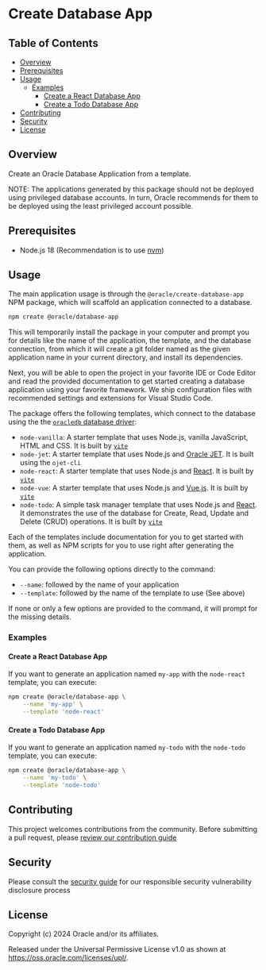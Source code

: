 # Create Database App <!-- omit in toc -->

## Table of Contents <!-- omit in toc -->

- [Overview](#overview)
- [Prerequisites](#prerequisites)
- [Usage](#usage)
    - [Examples](#examples)
        - [Create a React Database App](#create-a-react-database-app)
        - [Create a Todo Database App](#create-a-todo-database-app)
- [Contributing](#contributing)
- [Security](#security)
- [License](#license)

## Overview

Create an Oracle Database Application from a template.

NOTE: The applications generated by this package should not be deployed using
privileged database accounts. In turn, Oracle recommends for them to be deployed
using the least privileged account possible.

## Prerequisites

- Node.js 18 (Recommendation is to use [nvm](https://github.com/nvm-sh/nvm))

## Usage

The main application usage is through the `@oracle/create-database-app` NPM
package, which will scaffold an application connected to a database.

```sh
npm create @oracle/database-app
```

This will temporarily install the package in your computer and prompt
you for details like the name of the application, the template, and the database
connection, from which it will create a git folder named as the given
application name in your current directory, and install its dependencies.

Next, you will be able to open the project in your favorite IDE or Code Editor
and read the provided documentation to get started creating a database
application using your favorite framework. We ship configuration files with
recommended settings and extensions for Visual Studio Code.

The package offers the following templates, which connect to the database
using the the [`oracledb` database driver](https://github.com/oracle/node-oracledb):

- `node-vanilla`: A starter template that uses Node.js, vanilla JavaScript, HTML
    and CSS. It is built by [`vite`](https://vitejs.dev/)
- `node-jet`: A starter template that uses Node.js and
    [Oracle JET](https://www.oracle.com/webfolder/technetwork/jet/index.html).
    It is built using the `ojet-cli`
- `node-react`: A starter template that uses Node.js and
    [React](https://react.dev/). It is built by [`vite`](https://vitejs.dev/)
- `node-vue`: A starter template that uses Node.js and
    [Vue.js](https://vuejs.org/). It is built by [`vite`](https://vitejs.dev/)
- `node-todo`: A simple task manager template that uses Node.js and
    [React](https://react.dev/). It demonstrates the use of the database for
    Create, Read, Update and Delete (CRUD) operations. It is built by
    [`vite`](https://vitejs.dev/)

Each of the templates include documentation for you to get started with them, as
well as NPM scripts for you to use right after generating the application.

You can provide the following options directly to the command:

- `--name`: followed by the name of your application
- `--template`: followed by the name of the template to use (See above)

If none or only a few options are provided to the command, it will prompt for
the missing details.

### Examples

#### Create a React Database App

If you want to generate an application named `my-app` with the `node-react`
template, you can execute:

```sh
npm create @oracle/database-app \
    --name 'my-app' \
    --template 'node-react'
```

#### Create a Todo Database App

If you want to generate an application named `my-todo` with the `node-todo`
template, you can execute:

```sh
npm create @oracle/database-app \
    --name 'my-todo' \
    --template 'node-todo'
```

## Contributing

This project welcomes contributions from the community. Before submitting a pull
request, please [review our contribution guide](./CONTRIBUTING.md)

## Security

Please consult the [security guide](./SECURITY.md) for our responsible security
vulnerability disclosure process

## License

Copyright (c) 2024 Oracle and/or its affiliates.

Released under the Universal Permissive License v1.0 as shown at
<https://oss.oracle.com/licenses/upl/>.
